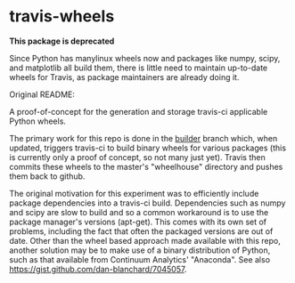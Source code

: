 travis-wheels
=============

**This package is deprecated**

Since Python has manylinux wheels now and packages like numpy, scipy, and matplotlib all build them, there is little need to maintain up-to-date wheels for Travis, as package maintainers are already doing it.

Original README:

A proof-of-concept for the generation and storage travis-ci applicable Python wheels.

The primary work for this repo is done in the [builder](https://github.com/pelson/travis-wheels/tree/builder) branch which, when updated,
triggers travis-ci to build binary wheels for various packages (this is currently only a proof of concept, so not many just yet).
Travis then commits these wheels to the master's "wheelhouse" directory and pushes them back to github.

The original motivation for this experiment was to efficiently include package dependencies into a travis-ci build. Dependencies
such as numpy and scipy are slow to build and so a common workaround is to use the package manager's versions (apt-get).
This comes with its own set of problems, including the fact that often the packaged versions are out of date.
Other than the wheel based approach made available with this repo, another solution may be to make use of a binary
  distribution of Python, such as that available from Continuum Analytics' "Anaconda". See also https://gist.github.com/dan-blanchard/7045057.


